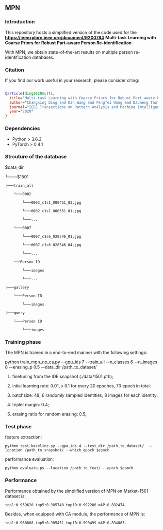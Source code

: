 ## MPN

### Introduction

This repository hosts a simplified version of the code used for the **https://ieeexplore.ieee.org/document/9200784** **Multi-task Learning with Coarse Priors for Robust Part-aware Person Re-identification**. 

With MPN, we obtain state-of-the-art results on multiple person re-identification databases.

### Citation

If you find our work useful in your research, please consider citing:



```bibtex

@article{ding2020multi,
  title="Multi-task Learning with Coarse Priors for Robust Part-aware Person Re-identification",
  author="Changxing Ding and Kan Wang and Pengfei Wang and Dacheng Tao",
  journal="IEEE Transactions on Pattern Analysis and Machine Intelligence",
  year="2020"
}

```

### Dependencies 

* Python > 3.6.3
* PyTorch > 0.4.1

### Strcuture of the database

$data_dir

└───$1501

    |───train_all

        └───0002

            └───0002_c1s1_000451_03.jpg

            └───0002_c1s1_000551_01.jpg

            └───...

        └───0007

            └───0007_c1s6_028546_01.jpg

            └───0007_c1s6_028546_04.jpg

            └───...

        ───Person ID

            └───images

            └───...

    |───gallery

        └───Person ID

            └───images

    |───query

        └───Person ID

            └───images





### Training phase

The MPN is trained in a end-to-end manner with the following settings:



python train_mpn_no_ca.py  --gpu_ids 7 --train_all --n_classes 6 --n_images 8  --erasing_p 0.5 --data_dir /path_to_dataset/



1. finetuning from the IDE snapshot (./data/1501.pth);

2. intial learning rate: 0.01, x 0.1 for every 20 epoches, 70 epoch in total;

3. batchsize: 48, 6 randomly sampled identities, 8 images for each identity;

4. triplet margin: 0.4;

5. erasing ratio for random erasing: 0.5;


### Test phase

feature extraction:

    python test_baseline.py --gpu_ids 4 --test_dir /path_to_dataset/  --location /path_to_snapshot/ --which_epoch $epoch

performance evaluation:

    python evaluate.py --location /path_to_feat/ --epoch $epoch





### Performance

Performance obtained by the simplified version of MPN on Market-1501 dataset is:

    top1:0.959620 top5:0.985748 top10:0.992280 mAP:0.892474.



Besides, when equipped with CA module, the performance of MPN is:

    top1:0.960808 top5:0.985451 top10:0.990499 mAP:0.894083.





